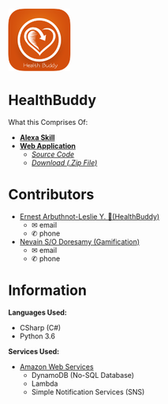 <a href="https://github.com/ErnestLeslie/HealthBuddy/"><img src = "https://raw.githubusercontent.com/ErnestLeslie/HealthBuddy/master/Documentation/Logo/healthbuddy.png" height="25%" width="25%"></img></a><br/> 
# HealthBuddy
What this Comprises Of: <br/>
- <a href="https://alexa.amazon.com/spa/index.html#skills/beta/amzn1.ask.skill.22cf8ba3-f102-414a-91c9-e11fa6af6637/?ref=skill_dsk_skb_ys"  target="_blank"><b>Alexa Skill</b></a> <br/>
- <a href="https://github.com/ErnestLeslie/HealthBuddy/tree/master/WebApplication" target="_blank"> **Web Application** </a> <br/>
  -  <a href="https://github.com/ErnestLeslie/HealthBuddy/tree/master/WebApplication/Source%20Codes/HealthBuddyWebApp" target="_blank">*Source Code* </a><br/>
  -  <a href="https://github.com/ErnestLeslie/HealthBuddy/blob/master/WebApplication/Zip%20File/HealthBuddyWebApp.zip?raw=true" target="_blank">*Download (.Zip File)*</a> <br/> 

# Contributors
- <a href="https://github.com/ErnestLeslie" target="_blank">Ernest Arbuthnot-Leslie Y. 🐍(HealthBuddy) </a> <br/>
  - ✉ email
  - ✆ phone
- <a href="https://github.com/NevainD" target="_blank">Nevain S/O Doresamy (Gamification)</a> 
  - ✉ email
  - ✆ phone
  
# Information
<b>Languages Used: </b> <br/>
- CSharp (C#) <br/>
- Python 3.6 <br/>


<b>Services Used: </b> <br/>
- <a href="https://aws.amazon.com" target="_blank">Amazon Web Services</a> 
  - DynamoDB (No-SQL Database)
  - Lambda
  - Simple Notification Services (SNS)
